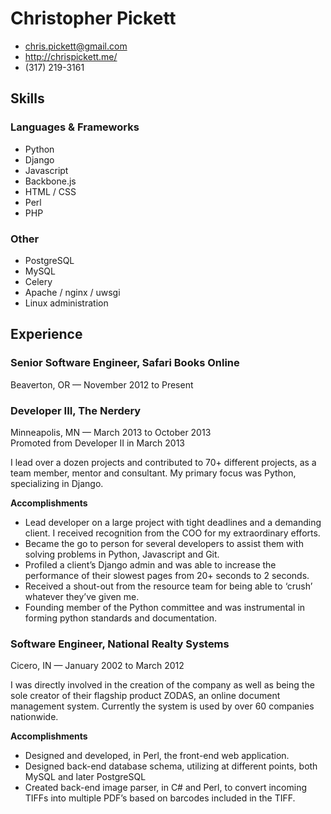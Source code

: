 # Christopher Pickett

 * <chris.pickett@gmail.com>
 * <http://chrispickett.me/>
 * (317) 219-3161

## Skills

### Languages & Frameworks

- Python
- Django
- Javascript
- Backbone.js
- HTML / CSS
- Perl
- PHP

### Other

- PostgreSQL
- MySQL
- Celery
- Apache / nginx / uwsgi
- Linux administration

## Experience

### Senior Software Engineer, Safari Books Online
Beaverton, OR — November 2012 to Present

### Developer III, The Nerdery
Minneapolis, MN — March 2013 to October 2013  
Promoted from Developer II in March 2013

I lead over a dozen projects and contributed to 70+ different projects, as a
team member, mentor and consultant. My primary focus was Python, specializing
in Django.

**Accomplishments**

- Lead developer on a large project with tight deadlines and a demanding
  client. I received recognition from the COO for my extraordinary efforts.
- Became the go to person for several developers to assist them with solving
  problems in Python, Javascript and Git.
- Profiled a client’s Django admin and was able to increase the performance of
  their slowest pages from 20+ seconds to 2 seconds.
- Received a shout-out from the resource team for being able to ‘crush’
  whatever they’ve given me.
- Founding member of the Python committee and was instrumental in forming
  python standards and documentation.

### Software Engineer, National Realty Systems
Cicero, IN — January 2002 to March 2012

I was directly involved in the creation of the company as well as being the
sole creator of their flagship product ZODAS, an online document management
system. Currently the system is used by over 60 companies nationwide.

**Accomplishments**

- Designed and developed, in Perl, the front-end web application.
- Designed back-end database schema, utilizing at different points, both MySQL
  and later PostgreSQL
- Created back-end image parser, in C# and Perl, to convert incoming TIFFs into
  multiple PDFʼs based on barcodes included in the TIFF.
